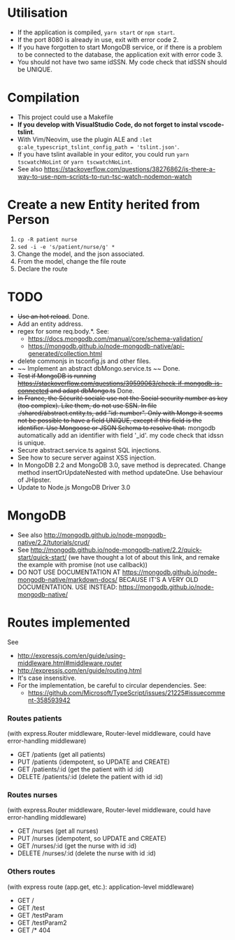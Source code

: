 # Utilisation
* If the application is compiled, `yarn start` or `npm start`.
* If the port 8080 is already in use, exit with error code 2.
* If you have forgotten to start MongoDB service, or if there is a problem
    to be connected to the database, the application exit with error code 3.
* You should not have two same idSSN. My code check that idSSN should be UNIQUE.


# Compilation
* This project could use a Makefile
* **If you develop with VisualStudio Code, do not forget to instal vscode-tslint**.
* With Vim/Neovim, use the plugin ALE and
    `:let g:ale_typescript_tslint_config_path = 'tslint.json'`.
* If you have tslint available in your editor, you could run `yarn tscwatchNoLint`
    or `yarn tscwatchNoLint`.
* See also https://stackoverflow.com/questions/38276862/is-there-a-way-to-use-npm-scripts-to-run-tsc-watch-nodemon-watch

# Create a new Entity herited from Person
1. `cp -R patient nurse`
2. `sed -i -e 's/patient/nurse/g' *`
3. Change the model, and the json associated.
4. From the model, change the file route
4. Declare the route

# TODO
* ~~Use an hot reload~~. Done.
* Add an entity address.
* regex for some req.body.*. See:
    * https://docs.mongodb.com/manual/core/schema-validation/
    * https://mongodb.github.io/node-mongodb-native/api-generated/collection.html
* delete commonjs in tsconfig.js and other files.
* ~~ Implement an abstract dbMongo.service.ts ~~ Done.
* ~~Test if MongoDB is running
    https://stackoverflow.com/questions/39599063/check-if-mongodb-is-connected
    and adapt dbMongo.ts~~ Done.
* ~~In France, the Sécurité sociale use not the Social security number as key
    (too complex). Like them, do not use SSN. In file
    ./shared/abstract.entity.ts, add "id: number". Only with Mongo it seems not
    be possible to have a field UNIQUE, except if this field is the identifier.
    Use Mongoose or JSON Schema to resolve that.~~
    mongodb automatically add an identifier with field '_id'. my code check that
    idssn is unique.
* Secure abstract.service.ts against SQL injections.
* See how to secure server against XSS injection.
* In MongoDB 2.2 and MongoDB 3.0, save method is deprecated. Change method
    insertOrUpdateNested with method updateOne. Use behaviour of JHipster.
* Update to Node.js MongoDB Driver 3.0

# MongoDB
* See also http://mongodb.github.io/node-mongodb-native/2.2/tutorials/crud/
* See http://mongodb.github.io/node-mongodb-native/2.2/quick-start/quick-start/
    (we have thought a lot of about this link, and remake the example with
    promise (not use callback))
* DO NOT USE DOCUMENTATION AT
    https://mongodb.github.io/node-mongodb-native/markdown-docs/
    BECAUSE IT'S A VERY OLD DOCUMENTATION.
    USE INSTEAD:
    https://mongodb.github.io/node-mongodb-native/
# Routes implemented
See
* http://expressjs.com/en/guide/using-middleware.html#middleware.router
* http://expressjs.com/en/guide/routing.html
* It's case insensitive.
* For the implementation, be careful to circular dependencies. See:
    * https://github.com/Microsoft/TypeScript/issues/21225#issuecomment-358593942

### Routes patients
(with express.Router middleware, Router-level middleware, could have
error-handling middleware)
* GET /patients (get all patients)
* PUT /patients (idempotent, so UPDATE and CREATE)
* GET /patients/:id (get the patient with id :id)
* DELETE /patients/:id (delete the patient with id :id)

### Routes nurses
(with express.Router middleware, Router-level middleware, could have
error-handling middleware)
* GET /nurses (get all nurses)
* PUT /nurses (idempotent, so UPDATE and CREATE)
* GET /nurses/:id (get the nurse with id :id)
* DELETE /nurses/:id (delete the nurse with id :id)

### Others routes
(with express route (app.get, etc.): application-level middleware)
* GET /
* GET /test
* GET /testParam
* GET /testParam2
* GET /* 404

